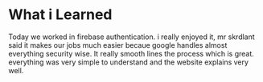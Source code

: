 # What i Learned

Today we worked in firebase authentication. i really enjoyed it, mr skrdlant said it makes our jobs much easier becaue google handles almost everything security wise. It really smooth lines the process which is great. everything was very simple to understand and the website explains very well. 
